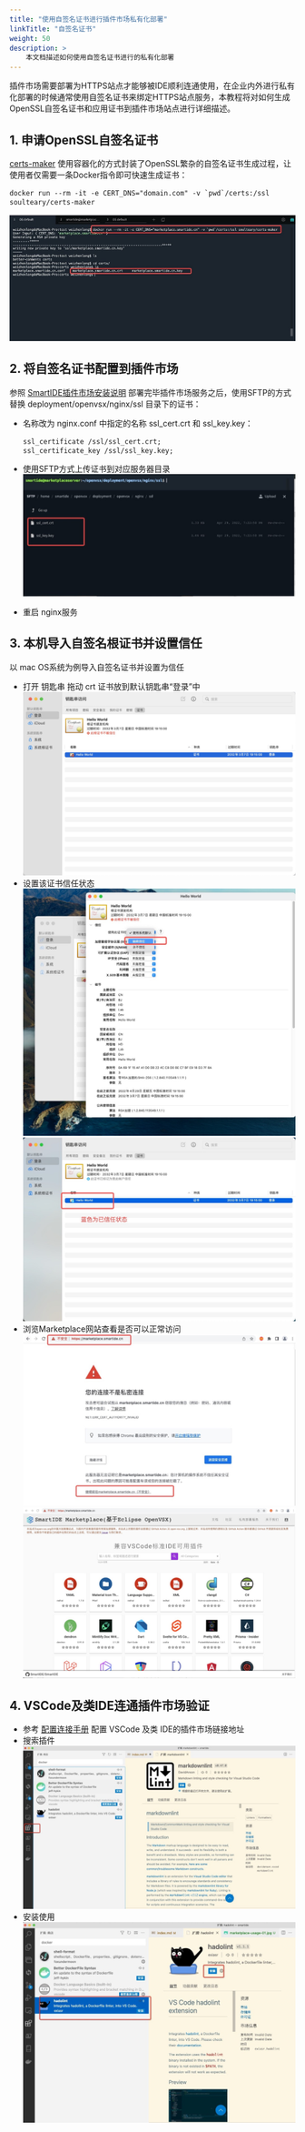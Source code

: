```yaml
---
title: "使用自签名证书进行插件市场私有化部署"
linkTitle: "自签名证书"
weight: 50
description: >
    本文档描述如何使用自签名证书进行的私有化部署
---
```


插件市场需要部署为HTTPS站点才能够被IDE顺利连通使用，在企业内外进行私有化部署的时候通常使用自签名证书来绑定HTTPS站点服务，本教程将对如何生成OpenSSL自签名证书和应用证书到插件市场站点进行详细描述。

## 1. 申请OpenSSL自签名证书

[certs-maker](https://github.com/SmartIDE/certs-maker) 使用容器化的方式封装了OpenSSL繁杂的自签名证书生成过程，让使用者仅需要一条Docker指令即可快速生成证书：

    docker run --rm -it -e CERT_DNS="domain.com" -v `pwd`/certs:/ssl soulteary/certs-maker
![](./images/self-signed-certificate-01.jpg)

## 2. 将自签名证书配置到插件市场

参照 [SmartIDE插件市场安装说明](../../../install/marketplace) 部署完毕插件市场服务之后，使用SFTP的方式替换 deployment/openvsx/nginx/ssl 目录下的证书：

- 名称改为 nginx.conf 中指定的名称 ssl_cert.crt 和 ssl_key.key：

      ssl_certificate /ssl/ssl_cert.crt;
      ssl_certificate_key /ssl/ssl_key.key;
- 使用SFTP方式上传证书到对应服务器目录
![](./images/self-signed-certificate-02.jpg)

- 重启 nginx服务

## 3. 本机导入自签名根证书并设置信任
以 mac OS系统为例导入自签名证书并设置为信任
- 打开 钥匙串 拖动 crt 证书放到默认钥匙串“登录”中
![](./images/self-signed-certificate-03.jpg)
- 设置该证书信任状态
![](./images/self-signed-certificate-04.jpg)
![](./images/self-signed-certificate-05.jpg)
- 浏览Marketplace网站查看是否可以正常访问
![](./images/self-signed-certificate-06.jpg)
![](./images/self-signed-certificate-07.jpg)

## 4. VSCode及类IDE连通插件市场验证
- 参考 [配置连接手册](../config) 配置 VSCode 及类 IDE的插件市场链接地址
- 搜索插件
![](./images/self-signed-certificate-08.jpg)
- 安装使用
![](./images/self-signed-certificate-09.jpg)